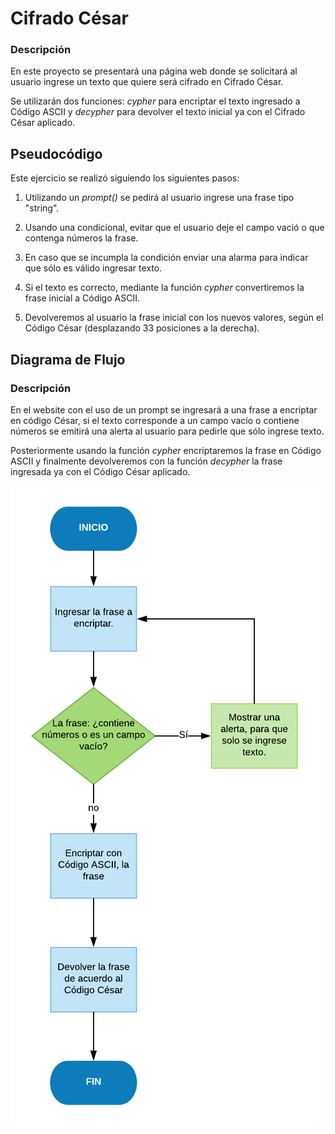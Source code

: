 # Cifrado César

### Descripción
En este proyecto se presentará una página web donde se solicitará al usuario ingrese un texto que quiere será cifrado en Cifrado César.

Se utilizarán dos funciones: *cypher* para encriptar el texto ingresado a Código ASCII y *decypher* para devolver el texto inicial ya con el Cifrado César aplicado.

## Pseudocódigo
Este ejercicio se realizó siguiendo los siguientes pasos:

1. Utilizando un *prompt()* se pedirá al usuario ingrese una frase tipo "string".

2. Usando una condicional, evitar que el usuario deje el campo vació o que contenga números la frase.

3. En caso que se incumpla la condición enviar una alarma para indicar que sólo es válido ingresar texto.

4. Si el texto es correcto, mediante la función *cypher* convertiremos la frase inicial a Código ASCII.

5. Devolveremos al usuario la frase inicial con los nuevos valores, según el Código César (desplazando 33 posiciones a la derecha).

## Diagrama de Flujo

### Descripción
En el website con el uso de un prompt se ingresará a una frase a encriptar en código César, si el texto corresponde a un campo vacío o contiene números se emitirá una alerta al usuario para pedirle que sólo ingrese texto.

Posteriormente usando la función *cypher* encriptaremos la frase en Código ASCII y finalmente devolveremos con la función *decypher* la frase ingresada ya con el Código César aplicado.

![Diagrama de flujo del problema SCOREKEEPER](assets/images/diagrama-flujo-codigoCesar.png)
